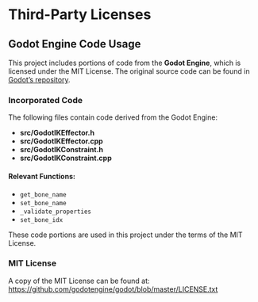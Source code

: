 # Third-Party Licenses

## Godot Engine Code Usage

This project includes portions of code from the **Godot Engine**, which is licensed under the MIT License. The original source code can be found in [Godot’s repository](https://github.com/godotengine/godot).

### Incorporated Code
The following files contain code derived from the Godot Engine:

- **src/GodotIKEffector.h**
- **src/GodotIKEffector.cpp**
- **src/GodotIKConstraint.h**
- **src/GodotIKConstraint.cpp**


#### Relevant Functions:
- `get_bone_name`
- `set_bone_name`
- `_validate_properties`
- `set_bone_idx`

These code portions are used in this project under the terms of the MIT License.

### MIT License
A copy of the MIT License can be found at:
https://github.com/godotengine/godot/blob/master/LICENSE.txt
